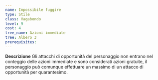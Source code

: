 ```yaml
---
name: Impossibile fuggire
type: Stile
class: Vagabondo
level: 9
cost: 4
tree_name: Azioni immediate
tree: Albero 3
prerequisites: 
---
```


**Descrizione**
Gli attacchi di opportunità del personaggio non entrano nel conteggio delle
azioni immediate e sono considerati azioni gratuite, il personaggio può
comunque effettuare un massimo di un attacco di opportunità per quarantesimo.